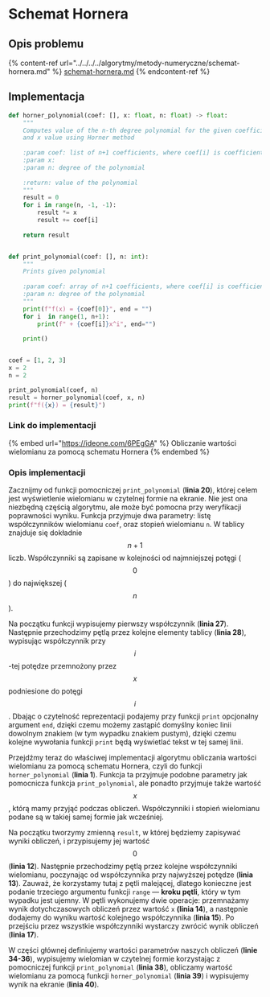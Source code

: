 # Schemat Hornera

## Opis problemu

{% content-ref url="../../../../algorytmy/metody-numeryczne/schemat-hornera.md" %}
[schemat-hornera.md](../../../../algorytmy/metody-numeryczne/schemat-hornera.md)
{% endcontent-ref %}

## Implementacja

```python
def horner_polynomial(coef: [], x: float, n: float) -> float:
    """
    Computes value of the n-th degree polynomial for the given coefficients 
    and x value using Horner method
    
    :param coef: list of n+1 coefficients, where coef[i] is coefficient for the x^i
    :param x:
    :param n: degree of the polynomial
    
    :return: value of the polynomial
    """
    result = 0
    for i in range(n, -1, -1):
        result *= x
        result += coef[i]
        
    return result


def print_polynomial(coef: [], n: int):
    """
    Prints given polynomial
    
    :param coef: array of n+1 coefficients, where coef[i] is coefficient for the x^i
    :param n: degree of the polynomial
    """
    print(f"f(x) = {coef[0]}", end = "")
    for i  in range(1, n+1):
        print(f" + {coef[i]}x^i", end="") 
    
    print()


coef = [1, 2, 3]
x = 2
n = 2

print_polynomial(coef, n)
result = horner_polynomial(coef, x, n)
print(f"f({x}) = {result}")
```

### Link do implementacji

{% embed url="https://ideone.com/6PEgGA" %}
Obliczanie wartości wielomianu za pomocą schematu Hornera
{% endembed %}

### Opis implementacji

Zacznijmy od funkcji pomocniczej `print_polynomial` (**linia 20**), której celem jest wyświetlenie wielomianu w czytelnej formie na ekranie. Nie jest ona niezbędną częścią algorytmu, ale może być pomocna przy weryfikacji poprawności wyniku. Funkcja przyjmuje dwa parametry: listę współczynników wielomianu `coef`, oraz stopień wielomianu `n`. W tablicy znajduje się dokładnie $$n+1$$ liczb. Współczynniki są zapisane w kolejności od najmniejszej potęgi ($$0$$) do największej ($$n$$).

Na początku funkcji wypisujemy pierwszy współczynnik (**linia 27**). Następnie przechodzimy pętlą przez kolejne elementy tablicy (**linia 28**), wypisując współczynnik przy $$i$$-tej potędze przemnożony przez $$x$$ podniesione do potęgi $$i$$.  Dbając o czytelność reprezentacji podajemy przy funkcji `print` opcjonalny argument `end`, dzięki czemu możemy zastąpić domyślny koniec linii dowolnym znakiem (w tym wypadku znakiem pustym), dzięki czemu kolejne wywołania funkcji `print` będą wyświetlać tekst w tej samej linii.

Przejdźmy teraz do właściwej implementacji algorytmu obliczania wartości wielomianu za pomocą schematu Hornera, czyli do funkcji `horner_polynomial` (**linia 1**). Funkcja ta przyjmuje podobne parametry jak pomocnicza funkcja `print_polynomial`, ale ponadto przyjmuje także wartość $$x$$, którą mamy przyjąć podczas obliczeń. Współczynniki i stopień wielomianu podane są w takiej samej formie jak wcześniej.

Na początku tworzymy zmienną `result`, w której będziemy zapisywać wyniki obliczeń, i przypisujemy jej wartość $$0$$ (**linia 12**). Następnie przechodzimy pętlą przez kolejne współczynniki wielomianu, poczynając od współczynnika przy najwyższej potędze (**linia 13**). Zauważ, że korzystamy tutaj z pętli malejącej, dlatego konieczne jest podanie trzeciego argumentu funkcji `range` — **kroku pętli**, który w tym wypadku jest ujemny. W pętli wykonujemy dwie operacje: przemnażamy wynik dotychczasowych obliczeń przez wartość `x` **(linia 14**), a następnie dodajemy do wyniku wartość kolejnego współczynnika (**linia 15**). Po przejściu przez wszystkie współczynniki wystarczy zwrócić wynik obliczeń (**linia 17**).

W części głównej definiujemy wartości parametrów naszych obliczeń (**linie 34-36**), wypisujemy wielomian w czytelnej formie korzystając z pomocniczej funkcji `print_polynomial` (**linia 38**), obliczamy wartość wielomianu za pomocą funkcji `horner_polynomial` (**linia 39**) i wypisujemy wynik na ekranie (**linia 40**).
